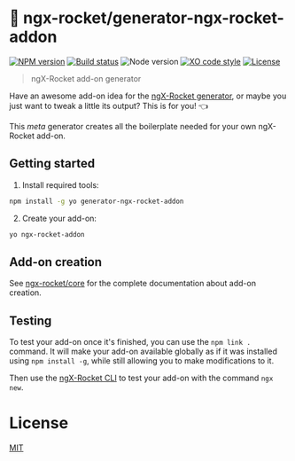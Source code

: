 # :rocket: ngx-rocket/generator-ngx-rocket-addon

[![NPM version](https://img.shields.io/npm/v/generator-ngx-rocket-addon.svg)](https://www.npmjs.com/package/generator-ngx-rocket-addon)
[![Build status](https://img.shields.io/travis/ngx-rocket/generator-ngx-rocket-addon/master.svg)](https://travis-ci.org/ngx-rocket/generator-ngx-rocket-addon)
![Node version](https://img.shields.io/badge/node-%3E%3D6.0.0-brightgreen.svg)
[![XO code style](https://img.shields.io/badge/code_style-XO-5ed9c7.svg)](https://github.com/sindresorhus/xo)
[![License](https://img.shields.io/badge/license-MIT-blue.svg)](LICENSE)

> ngX-Rocket add-on generator

Have an awesome add-on idea for the [ngX-Rocket generator](https://github.com/ngx-rocket/generator-ngx-rocket), or
maybe you just want to tweak a little its output? This is for you! :point_left:

This *meta* generator creates all the boilerplate needed for your own ngX-Rocket add-on.

## Getting started

1. Install required tools:
 ```bash
 npm install -g yo generator-ngx-rocket-addon
 ```

2. Create your add-on:
 ```bash
 yo ngx-rocket-addon
 ```

## Add-on creation

See [ngx-rocket/core](https://github.com/ngx-rocket/core) for the complete documentation about add-on creation.

## Testing

To test your add-on once it's finished, you can use the `npm link .` command.
It will make your add-on available globally as if it was installed using `npm install -g`, while still allowing you to
make modifications to it.

Then use the [ngX-Rocket CLI](https://github.com/ngx-rocket/cli) to test your add-on with the command `ngx new`.

# License

[MIT](LICENSE)
